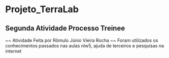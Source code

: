 # Projeto_TerraLab

## Segunda Atividade Processo Treinee

~~ Atividade Feita por Rômulo Júnio Vieira Rocha
~~ Foram utilizados os conhecimentos passados nas aulas nlw5, ajuda de terceiros e pesquisas na internet

